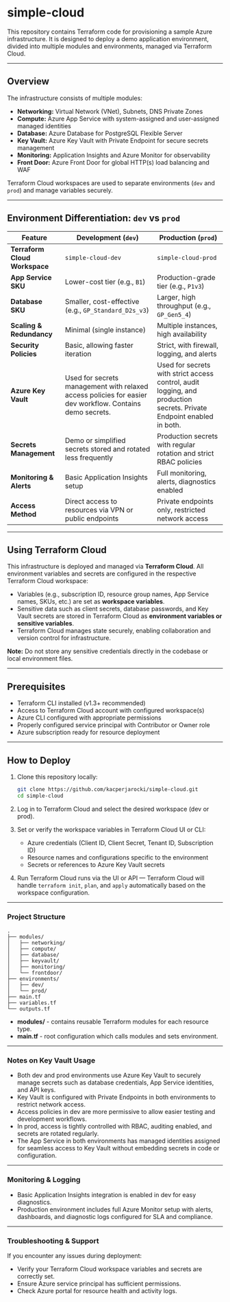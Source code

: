 # simple-cloud

This repository contains Terraform code for provisioning a sample Azure infrastructure. It is designed to deploy a demo application environment, divided into multiple modules and environments, managed via Terraform Cloud.

---

## Overview

The infrastructure consists of multiple modules:

- **Networking:** Virtual Network (VNet), Subnets, DNS Private Zones
- **Compute:** Azure App Service with system-assigned and user-assigned managed identities
- **Database:** Azure Database for PostgreSQL Flexible Server
- **Key Vault:** Azure Key Vault with Private Endpoint for secure secrets management
- **Monitoring:** Application Insights and Azure Monitor for observability
- **Front Door:** Azure Front Door for global HTTP(s) load balancing and WAF

Terraform Cloud workspaces are used to separate environments (`dev` and `prod`) and manage variables securely.

---

## Environment Differentiation: `dev` vs `prod`

| Feature                       | Development (`dev`)                                                                                      | Production (`prod`)                                                                                                   |
| ----------------------------- | -------------------------------------------------------------------------------------------------------- | --------------------------------------------------------------------------------------------------------------------- |
| **Terraform Cloud Workspace** | `simple-cloud-dev`                                                                                       | `simple-cloud-prod`                                                                                                   |
| **App Service SKU**           | Lower-cost tier (e.g., `B1`)                                                                             | Production-grade tier (e.g., `P1v3`)                                                                                  |
| **Database SKU**              | Smaller, cost-effective (e.g., `GP_Standard_D2s_v3`)                                                     | Larger, high throughput (e.g., `GP_Gen5_4`)                                                                           |
| **Scaling & Redundancy**      | Minimal (single instance)                                                                                | Multiple instances, high availability                                                                                 |
| **Security Policies**         | Basic, allowing faster iteration                                                                         | Strict, with firewall, logging, and alerts                                                                            |
| **Azure Key Vault**           | Used for secrets management with relaxed access policies for easier dev workflow. Contains demo secrets. | Used for secrets with strict access control, audit logging, and production secrets. Private Endpoint enabled in both. |
| **Secrets Management**        | Demo or simplified secrets stored and rotated less frequently                                            | Production secrets with regular rotation and strict RBAC policies                                                     |
| **Monitoring & Alerts**       | Basic Application Insights setup                                                                         | Full monitoring, alerts, diagnostics enabled                                                                          |
| **Access Method**             | Direct access to resources via VPN or public endpoints                                                   | Private endpoints only, restricted network access                                                                     |

---

## Using Terraform Cloud

This infrastructure is deployed and managed via **Terraform Cloud**. All environment variables and secrets are configured in the respective Terraform Cloud workspace:

- Variables (e.g., subscription ID, resource group names, App Service names, SKUs, etc.) are set as **workspace variables**.
- Sensitive data such as client secrets, database passwords, and Key Vault secrets are stored in Terraform Cloud as **environment variables or sensitive variables**.
- Terraform Cloud manages state securely, enabling collaboration and version control for infrastructure.

**Note:** Do not store any sensitive credentials directly in the codebase or local environment files.

---

## Prerequisites

- Terraform CLI installed (v1.3+ recommended)
- Access to Terraform Cloud account with configured workspace(s)
- Azure CLI configured with appropriate permissions
- Properly configured service principal with Contributor or Owner role
- Azure subscription ready for resource deployment

---

## How to Deploy

1. Clone this repository locally:
   ```bash
   git clone https://github.com/kacperjarocki/simple-cloud.git
   cd simple-cloud
   ```
2. Log in to Terraform Cloud and select the desired workspace (dev or prod).

3. Set or verify the workspace variables in Terraform Cloud UI or CLI:

   - Azure credentials (Client ID, Client Secret, Tenant ID, Subscription ID)
   - Resource names and configurations specific to the environment
   - Secrets or references to Azure Key Vault secrets

4. Run Terraform Cloud runs via the UI or API — Terraform Cloud will handle `terraform init`, `plan`, and `apply` automatically based on the workspace configuration.

---

### Project Structure

```
.
├── modules/
│   ├── networking/
│   ├── compute/
│   ├── database/
│   ├── keyvault/
│   ├── monitoring/
│   └── frontdoor/
├── environments/
│   ├── dev/
│   └── prod/
├── main.tf
├── variables.tf
└── outputs.tf
```

- **modules/** - contains reusable Terraform modules for each resource type.
- **main.tf** - root configuration which calls modules and sets environment.

---

### Notes on Key Vault Usage

- Both dev and prod environments use Azure Key Vault to securely manage secrets such as database credentials, App Service identities, and API keys.
- Key Vault is configured with Private Endpoints in both environments to restrict network access.
- Access policies in dev are more permissive to allow easier testing and development workflows.
- In prod, access is tightly controlled with RBAC, auditing enabled, and secrets are rotated regularly.
- The App Service in both environments has managed identities assigned for seamless access to Key Vault without embedding secrets in code or configuration.

---

### Monitoring & Logging

- Basic Application Insights integration is enabled in dev for easy diagnostics.
- Production environment includes full Azure Monitor setup with alerts, dashboards, and diagnostic logs configured for SLA and compliance.

---

### Troubleshooting & Support

If you encounter any issues during deployment:

- Verify your Terraform Cloud workspace variables and secrets are correctly set.
- Ensure Azure service principal has sufficient permissions.
- Check Azure portal for resource health and activity logs.

```

```
